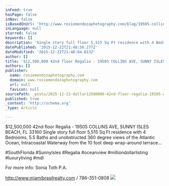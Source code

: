 ```yaml
---
inFeed: true
hasPage: false
inNav: false
isBasedOnUrl: 'http://www.rosiemendozaphotography.com/blog/19505-collins-ave-42nd-floor-sunny-isles-beach-fl-33160'
inLanguage: null
starred: false
keywords: []
description: 'Single story full floor 5,515 Sq Ft residence with 4 Bedrooms, 5.5 Baths and uno'
datePublished: '2015-12-22T21:48:50.277Z'
dateModified: '2015-12-22T21:48:04.013Z'
author: []
title: '$12,500,000 42nd floor Regalia - 19505 COLLINS AVE, SUNNY ISLES BEACH, FL 33160 '
authors: []
publisher:
  name: rosiemendozaphotography.com
  domain: www.rosiemendozaphotography.com
  url: null
  favicon: null
sourcePath: _posts/2015-12-22-dollar12500000-42nd-floor-regalia-19505-collins-ave-sunny-is.md
published: true
_context: 'http://schema.org'
_type: Article

---
```

$12,500,000 42nd floor Regalia - 19505 COLLINS AVE, SUNNY ISLES BEACH, FL 33160 Single story full floor 5,515 Sq Ft residence with 4 Bedrooms, 5.5 Baths and unobstructed 360 degree views of the Atlantic Ocean, Intracoastal Waterway from the 10 foot deep wrap-around terrace... 

‪\#‎SouthFlorida‬ ‪\#‎SunnyIsles‬ ‪\#‎Regalia‬ ‪\#‎oceanview‬ ‪\#‎milliondollarlisting‬‪ \#‎luxuryliving‬ ‪\#‎mdl‬ 

For more info: Sonia Toth P.A. 

http://www.miamibrasilrealty.com / 786-351-0808
![](https://the-grid-user-content.s3-us-west-2.amazonaws.com/accb267c-878b-4251-9979-3bd80579f126.jpg)